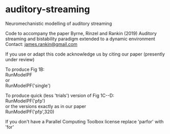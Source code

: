 # auditory-streaming
Neuromechanistic modelling of auditory streaming

Code to accompany the paper Byrne, Rinzel and Rankin (2019)
Auditory streaming and bistability paradigm extended to a dynamic environment
Contact: james.rankin@gmail.com

If you use or adapt this code acknowledge us by citing our paper (presently under review)

To produce Fig 1B:\
RunModelPF\
or\
RunModelPF('single')

To produce quick  (less 'trials') version of Fig 1C--D:\
RunModelPF('pfp') \
or the versions exactly as in our paper\
RunModelPF('pfp',320)

If you don't have a Parallel Computing Toolbox license replace 'parfor'
with 'for'
